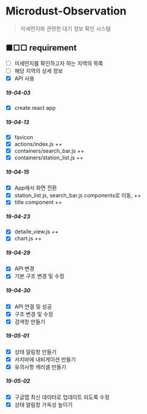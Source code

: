 # Microdust-Observation
> 미세먼지와 관련한 대기 정보 확인 시스템

## ■□□ requirement

- [ ] 미세먼지를 확인하고자 하는 지역의 목록
- [ ] 해당 지역의 상세 정보
- [x] API 사용

##### 19-04-03

- [x] create react app

##### 19-04-13

- [x] favicon
- [x] actions/index.js ++
- [x] containers/search_bar.js ++
- [x] containers/station_list.js ++

##### 19-04-15

- [x] App에서 화면 전환
- [x] station_list.js, search_bar.js components로 이동, ++
- [x] title component ++

##### 19-04-23

- [x] detaile_view.js ++
- [x] chart.js ++

##### 19-04-29

- [x] API 변경
- [x] 기본 구조 변경 및 수정

##### 19-04-30

- [x] API 연결 및 성공
- [x] 구조 변경 및 수정
- [x] 검색창 만들기

##### 19-05-01

- [x] 상태 알림창 만들기
- [x] 서치바에 내비게이션 만들기
- [x] 유의사항 캐러셀 만들기

##### 19-05-02

- [x] 구글맵 최신 데이터로 업데이트 되도록 수정
- [x] 상태 알림창 가독성 높이기